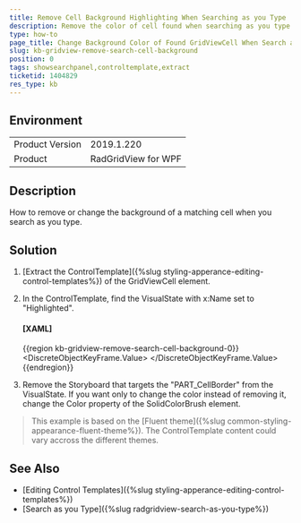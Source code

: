 ```yaml
---
title: Remove Cell Background Highlighting When Searching as you Type
description: Remove the color of cell found when searching as you type
type: how-to
page_title: Change Background Color of Found GridViewCell When Search as you Type
slug: kb-gridview-remove-search-cell-background
position: 0
tags: showsearchpanel,controltemplate,extract
ticketid: 1404829
res_type: kb
---
```


## Environment
<table>
	<tr>
		<td>Product Version</td>
		<td>2019.1.220</td>
	</tr>
	<tr>
		<td>Product</td>
		<td>RadGridView for WPF</td>
	</tr>
</table>

## Description

How to remove or change the background of a matching cell when you search as you type.

## Solution

1. [Extract the ControlTemplate]({%slug styling-apperance-editing-control-templates%}) of the GridViewCell element.
2. In the ControlTemplate, find the VisualState with x:Name set to "Highlighted".
	
	#### __[XAML]__
	{{region kb-gridview-remove-search-cell-background-0}}
		<VisualState x:Name="Highlighted">
			<Storyboard>
				<ObjectAnimationUsingKeyFrames Duration="0" Storyboard.TargetName="PART_CellBorder" Storyboard.TargetProperty="Background">
					<DiscreteObjectKeyFrame KeyTime="0">
						<DiscreteObjectKeyFrame.Value>
							<SolidColorBrush Color="#2B00BFE8"/>
						</DiscreteObjectKeyFrame.Value>
					</DiscreteObjectKeyFrame>
				</ObjectAnimationUsingKeyFrames>
			</Storyboard>
		</VisualState>
	{{endregion}}
	
3. Remove the Storyboard that targets the "PART_CellBorder" from the VisualState. If you want only to change the color instead of removing it, change the Color property of the SolidColorBrush element.

> This example is based on the [Fluent theme]({%slug common-styling-appearance-fluent-theme%}). The ControlTemplate content could vary accross the different themes.

## See Also  
* [Editing Control Templates]({%slug styling-apperance-editing-control-templates%})
* [Search as you Type]({%slug radgridview-search-as-you-type%})
